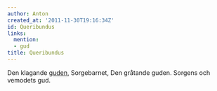 ```yaml
---
author: Anton
created_at: '2011-11-30T19:16:34Z'
id: Queribundus
links:
  mention:
  - gud
title: Queribundus
---
```


Den klagande [guden], Sorgebarnet, Den gråtande guden. Sorgens och vemodets gud.

  [guden]: gud
